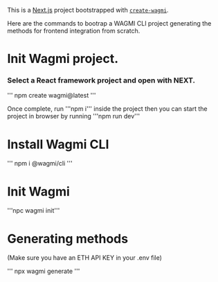 This is a [Next.js](https://nextjs.org) project bootstrapped with [`create-wagmi`](https://github.com/wevm/wagmi/tree/main/packages/create-wagmi).


Here are the commands to bootrap a WAGMI CLI project generating the methods for frontend integration
from scratch.

# Init Wagmi project. 
### Select a React framework project and open with NEXT.

'''
npm create wagmi@latest
'''

Once complete, run '''npm i''' inside the project
then you can start the project in browser by running '''npm run dev'''

# Install Wagmi CLI

'''
npm i @wagmi/cli
'''

# Init Wagmi

'''npc wagmi init'''

# Generating methods

(Make sure you have an ETH API KEY in your .env file)

'''
npx wagmi generate
'''
